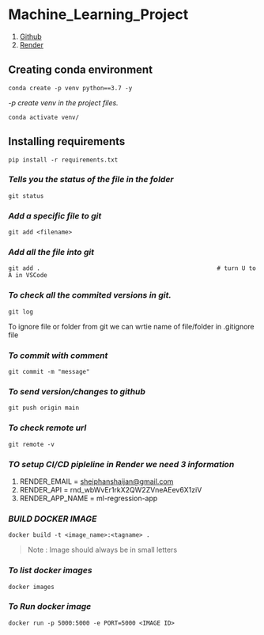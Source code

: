 # Machine_Learning_Project

1. [Github](www.github.com/)
2. [Render](https://render.com/) 

## Creating conda environment

```
conda create -p venv python==3.7 -y
```
_-p create venv in the project files._
```
conda activate venv/
```
## Installing requirements
```
pip install -r requirements.txt
```
### _Tells you the status of the file in the folder_
```
git status
```
### _Add a specific file to git_
```
git add <filename>
```
### _Add all the file into git_
```
git add .                                                  # turn U to A in VSCode
```

### _To check all the commited versions in git._
```
git log
``` 
To ignore file or folder from git we can wrtie name of file/folder in .gitignore file
### _To commit with comment_
```
git commit -m "message"  
```
### _To send version/changes to github_
```
git push origin main
```
### _To check remote url_
```
git remote -v
```

### _TO setup CI/CD pipleline in Render we  need 3 information_
1. RENDER_EMAIL = sheiphanshaijan@gmail.com
2. RENDER_API = rnd_wbWvEr1rkX2QW2ZVneAEev6X1ziV
3. RENDER_APP_NAME = ml-regression-app

### _BUILD DOCKER IMAGE_
```
docker build -t <image_name>:<tagname> .
```
> Note : Image should always be in small letters

### _To list docker images_
```
docker images
```
### _To Run docker image_
```
docker run -p 5000:5000 -e PORT=5000 <IMAGE ID>
```